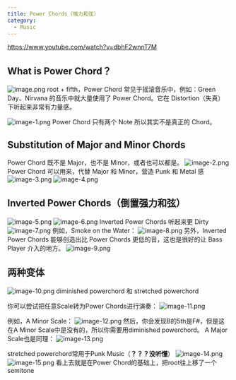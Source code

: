 ```yaml
---
title: Power Chords（强力和弦）
category:
  - Music
---
```


https://www.youtube.com/watch?v=dbhF2wnnT7M

## What is Power Chord？

![image.png](/images/Pub_Note_PowerChords/image.png)
root + fifth，Power Chord 常见于摇滚音乐中，例如：Green Day、Nirvana 的音乐中就大量使用了 Power Chord。它在 Distortion（失真）下听起来非常有力量感。

![image-1.png](/images/Pub_Note_PowerChords/image-1.png)
Power Chord 只有两个 Note 所以其实不是真正的 Chord。

## Substitution of Major and Minor Chords

Power Chord 既不是 Major，也不是 Minor，或者也可以都是。
![image-2.png](/images/Pub_Note_PowerChords/image-2.png)
Power Chord 可以用来，代替 Major 和 Minor，营造 Punk 和 Metal 感
![image-3.png](/images/Pub_Note_PowerChords/image-3.png)
![image-4.png](/images/Pub_Note_PowerChords/image-4.png)

## Inverted Power Chords（倒置强力和弦）

![image-5.png](/images/Pub_Note_PowerChords/image-5.png)
![image-6.png](/images/Pub_Note_PowerChords/image-6.png)
Inverted Power Chords 听起来更 Dirty
![image-7.png](/images/Pub_Note_PowerChords/image-7.png)
例如，Smoke on the Water：
![image-8.png](/images/Pub_Note_PowerChords/image-8.png)
另外，Inverted Power Chords 能够创造出比 Power Chords 更低的音，这也是很好的让 Bass Player 介入的地方。
![image-9.png](/images/Pub_Note_PowerChords/image-9.png)

## 两种变体

![image-10.png](/images/Pub_Note_PowerChords/image-10.png)
diminished powerchord 和 stretched powerchord

你可以尝试把任意Scale转为Power Chords进行演奏：
![image-11.png](/images/Pub_Note_PowerChords/image-11.png)

例如，A Minor Scale：
![image-12.png](/images/Pub_Note_PowerChords/image-12.png)
然后，你会发现B的5th是F#，但是这在A Minor Scale中是没有的，所以你需要用diminished powerchord。
A Major Scale也是同理：
![image-13.png](/images/Pub_Note_PowerChords/image-13.png)

stretched powerchord常用于Punk Music（**？？？没听懂**）
![image-14.png](/images/Pub_Note_PowerChords/image-14.png)
![image-15.png](/images/Pub_Note_PowerChords/image-15.png)
看上去就是在Power Chord的基础上，把root往上移了一个semitone